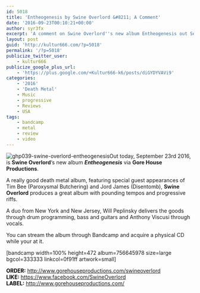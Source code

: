```yaml
---
id: 5018
title: 'Entheogenesis by Swine Overlord &#8211; A Comment'
date: '2016-09-23T00:10:21+00:00'
author: syr3fx
excerpt: 'A comment on Swine Overlord''s new album Entheogenesis out September 23rd 2016.'
layout: post
guid: 'http://kultur666.com/?p=5018'
permalink: '/?p=5018'
publicize_twitter_user:
    - kultur666
publicize_google_plus_url:
    - 'https://plus.google.com/+Kultur666-k6/posts/diGYDYVAVi9'
categories:
    - '2016'
    - 'Death Metal'
    - Music
    - progressive
    - Reviews
    - USA
tags:
    - bandcamp
    - metal
    - review
    - video
---
```


![ghp039-swine-overlord-entheogenesis](http://localhost:8080/wp-content/uploads/2016/09/ghp039-swine-overlord-entheogenesis.jpg)Out today, September 23rd 2016, is **Swine Overlord**‘s new album ***Entheogenesis*** via **Gore House Productions**.

A really good death metal album, featuring special guest appearances of Tim Bee (Paroxysmal Butchering) and Jord James (Disentomb), **Swine Overlord** produces a great album with pounding tempos and progressive riffs.

A duo from New York and New Jersey, Will Peplinsky delivers the goods through drum programming, bass and guitars and Anthony Viscusi through vocals.

You can stream the album through Bandcamp and acquire a physical CD while your at it.

\[bandcamp width=100% height=472 album=756645978 size=large bgcol=333333 linkcol=0f91ff artwork=small\]

<span style="color:#000000;">**ORDER:** <http://www.gorehouseproductions.com/swineoverlord></span>  
<span style="color:#000000;">**LIKE:** </span><https://www.facebook.com/SwineOverlord>  
<span style="color:#000000;">**LABEL:** </span><http://www.gorehouseproductions.com/>